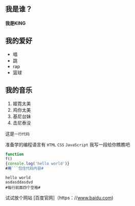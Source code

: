 ## 我是谁？
#### 我是KING

## 我的爱好
* 唱
* 跳
* rap
* 篮球

## 我的音乐
1. 姬霓太美
2. 鸡你太美
3. 基尼台妹
4. 击尼泰没

这是`一行代码`

准备学的编程语言有 `HTML` `CSS` `JavaScript` 我写一段给你瞧瞧吧
```JavaScript
function 
f()
{console.log('hello world')}
#用```包住代码内容#
```
    hello world 
    asdasddasdvd
    #每行前面四个空格#
    
试试放个网站 [百度官网]（https：//www.baidu.com)
